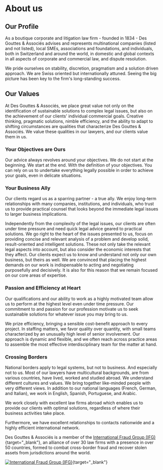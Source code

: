 # About us

## Our Profile
As a boutique corporate and litigation law firm - founded in 1834 - Des Gouttes & Associés advises and represents multinational companies (listed and not listed), local SMEs, associations and foundations, and individuals, both in Switzerland and around the world, in domestic and global contexts in all aspects of corporate and commercial law, and dispute resolution.

We pride ourselves on stability, discretion, pragmatism and a solution driven approach. We are Swiss oriented but internationally attuned. Seeing the big picture has been key to the firm's long-standing success.

## Our Values
At Des Gouttes & Associés, we place great value not only on the identification of sustainable solutions to complex legal issues, but also on the achievement of our clients' individual commercial goals. Creative thinking, pragmatic solutions, nimble efficiency, and the ability to adapt to shifting circumstances are qualities that characterize Des Gouttes & Associés. We value these qualities in our lawyers, and our clients value them in us.

### Your Objectives are Ours
Our advice always revolves around your objectives. We do not start at the beginning. We start at the end. With the definition of your objectives. You can rely on us to undertake everything legally possible in order to achieve your goals, even in delicate situations.

### Your Business Ally
Our clients regard us as a sparring partner - a true ally. We enjoy long-term relationships with many companies, institutions, and individuals, who trust us to provide practical counsel that looks beyond the immediate legal issues to larger business implications.

Independently from the complexity of the legal issues, our clients are often under time pressure and need quick legal advice geared to practical solutions. We go right to the heart of the issues presented to us, focus on providing concise and relevant analysis of a problem and develop solid, result-oriented and intelligent solutions. These not only take the relevant legal aspects into account, but also consider the economic interests that they affect. Our clients expect us to know and understand not only our own business, but theirs as well. We are convinced that placing the highest demands on our work is indispensable to acting and negotiating purposefully and decisively. It is also for this reason that we remain focused on our core areas of expertise.

### Passion and Efficiency at Heart
Our qualifications and our ability to work as a highly motivated team allow us to perform at the highest level even under time pressure. Our commitment to and passion for our profession motivate us to seek sustainable solutions for whatever issue you may bring to us.

We prize efficiency, bringing a sensible cost-benefit approach to every project. In staffing matters, we favor quality over quantity, with small teams characterized by an unusually high level of senior involvement. Our approach is dynamic and flexible, and we often reach across practice areas to assemble the most effective interdisciplinary team for the matter at hand.

### Crossing Borders
National borders apply to legal systems, but not to business. And especially not to us. Most of our lawyers have multicultural backgrounds, are from various countries, have lived, worked and studied abroad. We understand different cultures and values. We bring together like-minded people with very different views. In addition to our national languages (French, German, and Italian), we work in English, Spanish, Portuguese, and Arabic.

We work closely with excellent law firms abroad which enables us to provide our clients with optimal solutions, regardless of where their business activities take place.

Furthermore, we have excellent relationships to contacts nationwide and a highly efficient international network.

Des Gouttes & Associés is a member of the [International Fraud Group (IFG)](https://www.internationalfraudgroup.com/){target="_blank"}, an alliance of over 30 law firms with a presence in over 50 countries, formed to combat cross-border fraud and recover stolen assets from jurisdictions around the world.

[![International Fraud Group (IFG)](/imgs/ifg-logo.jpg)](https://www.internationalfraudgroup.com/){target="_blank"}

